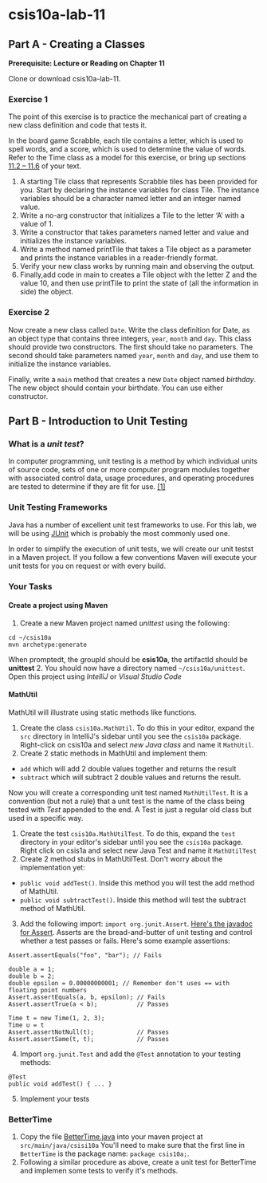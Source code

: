 # csis10a-lab-11

## Part A - Creating a Classes
__Prerequisite: Lecture or Reading on Chapter 11__

Clone or download csis10a-lab-11.

### Exercise 1

The point of this exercise is to practice the mechanical part of creating a new class definition and code that tests it. 

In the board game Scrabble, each tile contains a letter, which is used to spell words, and a score, which is used to determine the value of words. Refer to the Time class as a model for this exercise, or bring up sections [11.2 – 11.6](http://greenteapress.com/thinkapjava/html/thinkjava013.html#toc98) of your text.   

1. A starting Tile class that represents Scrabble tiles has been provided for you. Start by declaring the instance variables for class  Tile. The instance variables should be a character named letter and an integer named value.
2. Write a no-arg constructor that initializes a Tile to the letter ‘A’ with a value of 1.
3. Write a constructor that takes parameters named letter and value and initializes the instance variables.
4. Write a method named printTile that takes a Tile object as a parameter and prints the instance variables in a reader-friendly format.
5. Verify your new class works by running main and observing the output. 
6. Finally,add code in main to creates a Tile object with the letter Z and the value 10,  and then use printTile to print the state of (all the information in side) the object.

### Exercise 2 

Now create a new class called `Date`. Write the class definition for Date, as an object type that contains three integers, `year`, `month` and `day`. This class should provide two constructors. The first should take no parameters. The second should take parameters named `year`, `month` and `day`, and use them to initialize the instance variables.

Finally, write a `main` method that creates a new `Date` object named _birthday_. The new object should contain your birthdate. You can use either constructor. 

## Part B - Introduction to Unit Testing

### What is a _unit test_?

In computer programming, unit testing is a method by which individual units of source code, sets of one or more computer program modules together with associated control data, usage procedures, and operating procedures are tested to determine if they are fit for use. [[1]](http://en.wikipedia.org/wiki/Unit_testing)

### Unit Testing Frameworks

Java has a number of excellent unit test frameworks to use. For this lab, we will be using [JUnit](http://junit.org/) which is probably the most commonly used one.

In order to simplify the execution of unit tests, we will create our unit testst in a Maven project. If you follow a few conventions Maven will execute your unit tests for you on request or with every build.

### Your Tasks

#### Create a project using Maven

1. Create a new Maven project named _unittest_ using the following:
```
cd ~/csis10a
mvn archetype:generate
```
When promptedt, the groupId should be __csis10a__, the artifactId should be __unittest__
2. You should now have a directory named `~/csis10a/unittest`. Open this project using _IntelliJ_ or _Visual Studio Code_

#### MathUtil

MathUtil will illustrate using static methods like functions.

1. Create the class `csis10a.MathUtil`. To do this in your editor, expand the `src` directory in IntelliJ's sidebar until you see the `csis10a` package. Right-click on csis10a and select _new Java class_ and name it `MathUtil`.
2. Create 2 static methods in MathUtil and implement them:
  - `add` which will add 2 double values together and returns the result
  - `subtract` which will subtract 2 double values and returns the result.

Now you will create a corresponding unit test named `MathUtilTest`. It is a convention (but not a rule) that a unit test is the name of the class being tested with _Test_ appended to the end. A Test is just a regular old class but used in a specific way.

1. Create the test `csis10a.MathUtilTest`. To do this, expand the `test` directory in your editor's sidebar until you see the `csis10a` package. Right click on csis1a and select new Java Test and name it `MathUtilTest`
2. Create 2 method stubs in MathUtilTest. Don't worry about the implementation yet:
  - `public void addTest()`. Inside this method you will test the add method of MathUtil.
  - `public void subtractTest()`. Inside this method will test the subtract method of MathUtil.
3. Add the following import: `import org.junit.Assert`. [Here's the javadoc for Assert](http://junit.org/javadoc/latest/org/junit/Assert.html). Asserts are the bread-and-butter of unit testing and control whether a test passes or fails. Here's some example assertions:

```
Assert.assertEquals("foo", "bar"); // Fails

double a = 1;
double b = 2;
double epsilon = 0.00000000001; // Remember don't uses == with floating point numbers
Assert.assertEquals(a, b, epsilon); // Fails
Assert.assertTrue(a < b);           // Passes

Time t = new Time(1, 2, 3);
Time u = t
Assert.assertNotNull(t);            // Passes
Assert.assertSame(t, t);            // Passes  

```
4. Import `org.junit.Test` and add the `@Test` annotation to your testing methods:
```
@Test
public void addTest() { ... }
```
5. Implement your tests

### BetterTime
1. Copy the file [BetterTime.java](BetterTime.java) into your maven project at  `src/main/java/csisi10a` You'll need to make sure that the first line in `BetterTime` is the package name: `package csis10a;`.
2. Following a similar procedure as above, create a unit test for BetterTime and implemen some tests to verify it's methods.

